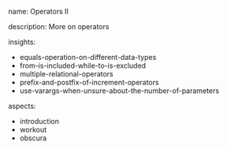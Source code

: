 name: Operators II

description: More on operators

insights:
  - equals-operation-on-different-data-types
  - from-is-included-while-to-is-excluded
  - multiple-relational-operators
  - prefix-and-postfix-of-increment-operators
  - use-varargs-when-unsure-about-the-number-of-parameters

aspects:
  - introduction
  - workout
  - obscura
